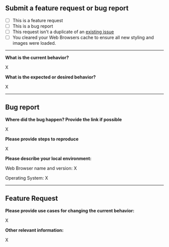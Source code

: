 ## Submit a feature request or bug report

- [ ] This is a feature request
- [ ] This is a bug report
- [ ] This request isn't a duplicate of an [existing issue](https://github.com/BCcampus/bcc-sage/issues)
- [ ] You cleared your Web Browsers cache to ensure all new styling and images were loaded. 

<!-- Replace any `X` with your information. -->

---

**What is the current behavior?**

X


**What is the expected or desired behavior?**

X

---

## Bug report

<!-- (delete this section if not applicable) -->
**Where did the bug happen? Provide the link if possible**

X

**Please provide steps to reproduce**

X

**Please describe your local environment:**

Web Browser name and version: X

Operating System: X

---

## Feature Request

<!-- (delete this section if not applicable) -->

**Please provide use cases for changing the current behavior:**

X

**Other relevant information:**

X
